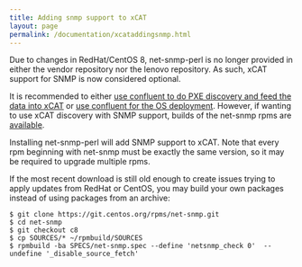 ```yaml
---
title: Adding snmp support to xCAT
layout: page
permalink: /documentation/xcataddingsnmp.html
---
```


Due to changes in RedHat/CentOS 8, net-snmp-perl is no longer provided in either the vendor repository nor the lenovo repository.
As such, xCAT support for SNMP is now considered optional.

It is recommended to either [use confluent to do PXE discovery and feed the data into xCAT](confluenttoxcat.md) or [use confluent for the OS deployment](confluentosdeploy.md). However,
if wanting to use xCAT discovery with SNMP support, builds of the net-snmp rpms are [available](/downloads/snmp/).

Installing net-snmp-perl will add SNMP support to xCAT. Note that every rpm beginning with net-snmp must be exactly the same version, so it may be required to upgrade multiple rpms.

If the most recent download is still old enough to create issues trying to apply updates from RedHat or CentOS, you may build your own packages instead of using packages from an archive:

    $ git clone https://git.centos.org/rpms/net-snmp.git
    $ cd net-snmp
    $ git checkout c8
    $ cp SOURCES/* ~/rpmbuild/SOURCES
    $ rpmbuild -ba SPECS/net-snmp.spec --define 'netsnmp_check 0'  --undefine '_disable_source_fetch'

